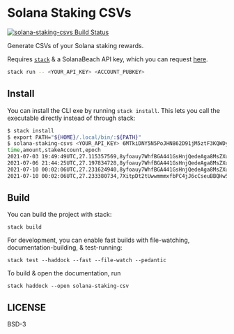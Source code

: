 # Solana Staking CSVs

[![solana-staking-csvs Build Status](https://github.com/prikhi/solana-staking-csvs/actions/workflows/main.yml/badge.svg)](https://github.com/prikhi/solana-staking-csvs/actions/workflows/main.yml)


Generate CSVs of your Solana staking rewards.

Requires [`stack`][get-stack] & a SolanaBeach API key, which you can request
[here][solanabeach-api].

```sh
stack run -- <YOUR_API_KEY> <ACCOUNT_PUBKEY>
```

[get-stack]: https://docs.haskellstack.org/en/stable/README/
[solanabeach-api]: https://github.com/solana-beach/api


## Install

You can install the CLI exe by running `stack install`. This lets you call the
executable directly instead of through stack:

```sh
$ stack install
$ export PATH="${HOME}/.local/bin/:${PATH}"
$ solana-staking-csvs <YOUR_API_KEY> 6MTkiDNY5N5PoJHN862D91jM5ztF3KQWDyBeobo2rSgK
time,amount,stakeAccount,epoch
2021-07-03 19:49:49UTC,27.115357569,8yfoauy7WhfBGA441GsHnjQedeAga8MsZXu8Pn16xMmY,197
2021-07-06 21:44:25UTC,27.197834728,8yfoauy7WhfBGA441GsHnjQedeAga8MsZXu8Pn16xMmY,198
2021-07-10 00:02:06UTC,27.231624940,8yfoauy7WhfBGA441GsHnjQedeAga8MsZXu8Pn16xMmY,199
2021-07-10 00:02:06UTC,27.233380734,7XitpDt2tUwwmmmxfbPC4jJ6cCseuBBQHw5p6kWqmqvn,199
```


## Build

You can build the project with stack:

```code
stack build
```

For development, you can enable fast builds with file-watching,
documentation-building, & test-running:

```code
stack test --haddock --fast --file-watch --pedantic
```

To build & open the documentation, run

```code
stack haddock --open solana-staking-csv
```


## LICENSE

BSD-3
